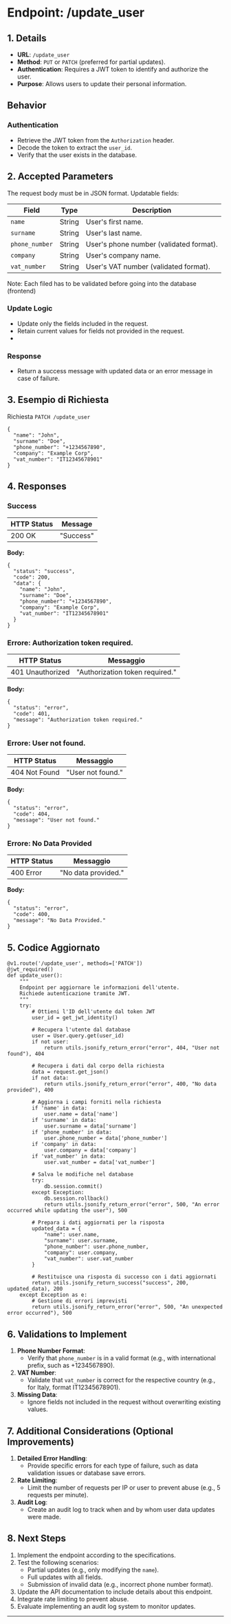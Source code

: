 # Endpoint: /update_user

## 1. Details
- **URL**: `/update_user`
- **Method**: `PUT` or `PATCH` (preferred for partial updates).
- **Authentication**: Requires a JWT token to identify and authorize the user.
- **Purpose**: Allows users to update their personal information.

## Behavior

### **Authentication**
- Retrieve the JWT token from the `Authorization` header.
- Decode the token to extract the `user_id`.
- Verify that the user exists in the database.

## 2. Accepted Parameters

The request body must be in JSON format. Updatable fields:

| **Field**       | **Type**  | **Description**                                 |
|-----------------|-----------|-------------------------------------------------|
| `name`          | String    | User's first name.                              |
| `surname`       | String    | User's last name.                               |
| `phone_number`  | String    | User's phone number (validated format).         |
| `company`       | String    | User's company name.                            |
| `vat_number`    | String    | User's VAT number (validated format).           |

Note: Each filed has to be validated before going into the database (frontend)

### **Update Logic**
- Update only the fields included in the request.
- Retain current values for fields not provided in the request.
- 
### **Response**
- Return a success message with updated data or an error message in case of failure.

## 3. Esempio di Richiesta

Richiesta `PATCH /update_user`

```
{
  "name": "John",
  "surname": "Doe",
  "phone_number": "+1234567890",
  "company": "Example Corp",
  "vat_number": "IT12345678901"
}
```

## 4. Responses

### Success

| HTTP Status | Message       |
|-------------|---------------|
| 200 OK      | "Success"     |


**Body:**
```
{
  "status": "success",
  "code": 200,
  "data": {
    "name": "John",
    "surname": "Doe",
    "phone_number": "+1234567890",
    "company": "Example Corp",
    "vat_number": "IT12345678901"
  }
}
```

### Errore: Authorization token required.

| HTTP Status | Messaggio                  |
|-------------|----------------------------|
| 401 Unauthorized | "Authorization token required." |

**Body:**
```
{
  "status": "error",
  "code": 401,
  "message": "Authorization token required."
}
```

### Errore: User not found.

| HTTP Status | Messaggio                  |
|-------------|----------------------------|
| 404 Not Found | "User not found."         |

**Body:**
```
{
  "status": "error",
  "code": 404,
  "message": "User not found."
}
```
### Errore: No Data Provided

| HTTP Status | Messaggio                  |
|-------------|----------------------------|
| 400 Error | "No data provided."         |

**Body:**
```
{
  "status": "error",
  "code": 400,
  "message": "No Data Provided."
}
```

## 5. Codice Aggiornato

```
@v1.route('/update_user', methods=['PATCH'])
@jwt_required()
def update_user():
    """
    Endpoint per aggiornare le informazioni dell'utente.
    Richiede autenticazione tramite JWT.
    """
    try:
        # Ottieni l'ID dell'utente dal token JWT
        user_id = get_jwt_identity()

        # Recupera l'utente dal database
        user = User.query.get(user_id)
        if not user:
            return utils.jsonify_return_error("error", 404, "User not found"), 404
        
        # Recupera i dati dal corpo della richiesta
        data = request.get_json()
        if not data:
            return utils.jsonify_return_error("error", 400, "No data provided"), 400
        
        # Aggiorna i campi forniti nella richiesta
        if 'name' in data:
            user.name = data['name']
        if 'surname' in data:
            user.surname = data['surname']
        if 'phone_number' in data:
            user.phone_number = data['phone_number']
        if 'company' in data:
            user.company = data['company']
        if 'vat_number' in data:
            user.vat_number = data['vat_number']
        
        # Salva le modifiche nel database
        try:
            db.session.commit()
        except Exception:
            db.session.rollback()
            return utils.jsonify_return_error("error", 500, "An error occurred while updating the user"), 500

        # Prepara i dati aggiornati per la risposta
        updated_data = {
            "name": user.name,
            "surname": user.surname,
            "phone_number": user.phone_number,
            "company": user.company,
            "vat_number": user.vat_number
        }

        # Restituisce una risposta di successo con i dati aggiornati
        return utils.jsonify_return_success("success", 200, updated_data), 200
    except Exception as e:
        # Gestione di errori imprevisti
        return utils.jsonify_return_error("error", 500, "An unexpected error occurred"), 500

```

## 6. Validations to Implement
1. **Phone Number Format**:
   - Verify that `phone_number` is in a valid format (e.g., with international prefix, such as +1234567890).
2. **VAT Number**:
   - Validate that `vat_number` is correct for the respective country (e.g., for Italy, format IT12345678901).
3. **Missing Data**:
   - Ignore fields not included in the request without overwriting existing values.
     
## 7. Additional Considerations (Optional Improvements)

1. **Detailed Error Handling**:
   - Provide specific errors for each type of failure, such as data validation issues or database save errors.
2. **Rate Limiting**:
   - Limit the number of requests per IP or user to prevent abuse (e.g., 5 requests per minute).
3. **Audit Log**:
   - Create an audit log to track when and by whom user data updates were made.

## 8. Next Steps
1. Implement the endpoint according to the specifications.
2. Test the following scenarios:
   - Partial updates (e.g., only modifying the `name`).
   - Full updates with all fields.
   - Submission of invalid data (e.g., incorrect phone number format).
3. Update the API documentation to include details about this endpoint.
4. Integrate rate limiting to prevent abuse.
5. Evaluate implementing an audit log system to monitor updates.

---
